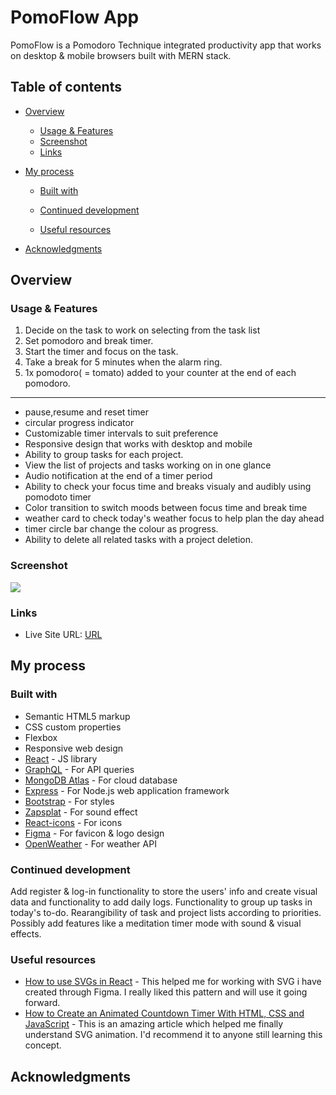 # PomoFlow App

PomoFlow is a Pomodoro Technique integrated productivity app that works on desktop & mobile browsers built with MERN stack.

## Table of contents

- [Overview](#overview)
  - [Usage & Features](#usage)
  - [Screenshot](#screenshot)
  - [Links](#links)
- [My process](#my-process)

  - [Built with](#built-with)

  - [Continued development](#continued-development)
  - [Useful resources](#useful-resources)

- [Acknowledgments](#acknowledgments)

## Overview

### Usage & Features

1. Decide on the task to work on selecting from the task list
2. Set pomodoro and break timer.
3. Start the timer and focus on the task.
4. Take a break for 5 minutes when the alarm ring.
5. 1x pomodoro( = tomato) added to your counter at the end of each pomodoro.

---

- pause,resume and reset timer
- circular progress indicator
- Customizable timer intervals to suit preference
- Responsive design that works with desktop and mobile
- Ability to group tasks for each project.
- View the list of projects and tasks working on in one glance
- Audio notification at the end of a timer period
- Ability to check your focus time and breaks visualy and audibly using pomodoto timer
- Color transition to switch moods between focus time and break time
- weather card to check today's weather focus to help plan the day ahead
- timer circle bar change the colour as progress.
- Ability to delete all related tasks with a project deletion.

### Screenshot

![](./screenshot.jpg)

### Links

- Live Site URL: [URL](https://live-site-url.com)

## My process

### Built with

- Semantic HTML5 markup
- CSS custom properties
- Flexbox
- Responsive web design
- [React](https://reactjs.org/) - JS library
- [GraphQL](https://graphql.org/) - For API queries
- [MongoDB Atlas](https://www.mongodb.com/atlas) - For cloud database
- [Express](https://expressjs.com/) - For Node.js web application framework
- [Bootstrap](https://getbootstrap.com/) - For styles
- [Zapsplat](https://www.zapsplat.com/) - For sound effect
- [React-icons](react-icons/) - For icons
- [Figma](https://www.figma.com/) - For favicon & logo design
- [OpenWeather](https://openweathermap.org/) - For weather API

### Continued development

Add register & log-in functionality to store the users' info and create visual data and functionality to add daily logs.
Functionality to group up tasks in today's to-do.
Rearangibility of task and project lists according to priorities.
Possibly add features like a meditation timer mode with sound & visual effects.

### Useful resources

- [How to use SVGs in React](https://blog.logrocket.com/how-to-use-svgs-in-react/) - This helped me for working with SVG i have created through Figma. I really liked this pattern and will use it going forward.
- [How to Create an Animated Countdown Timer With HTML, CSS and JavaScript](https://css-tricks.com/how-to-create-an-animated-countdown-timer-with-html-css-and-javascript/#top-of-site) - This is an amazing article which helped me finally understand SVG animation. I'd recommend it to anyone still learning this concept.

## Acknowledgments
